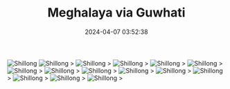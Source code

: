 ﻿---
layout: post
title:  "Meghalaya via Guwhati"
date:   2024-04-07 03:52:38
categories: Travel
hidden: true
tags: [Travel, Backpacking, RoadTrip, Himalayas, Photoblog, WeekendDiaries]
image:
  background: witewall_3.png
---
<img src="https://i.imgur.com/HiKi7U9.jpg" alt="Shillong">


<img src="https://i.imgur.com/cF8RJDF.jpg" alt="Shillong">
>

<img src="https://i.imgur.com/6AHTm7H.jpg" alt="Shillong">
>

<img src="https://i.imgur.com/YUNblBQ.jpg" alt="Shillong">
>

<img src="https://i.imgur.com/j6hjNmB.jpg" alt="Shillong">
>

<img src="https://i.imgur.com/TqEpZZV.jpg" alt="Shillong">
>

<img src="https://i.imgur.com/kmNCWvf.jpg" alt="Shillong">
>

<img src="https://i.imgur.com/5cSggfa.jpg" alt="Shillong">
>

<img src="https://i.imgur.com/yHSxMvl.jpg" alt="Shillong">
>


<img src="https://i.imgur.com/CcQAEI2.jpg" alt="Shillong">
>

<img src="https://i.imgur.com/qUr552E.jpg" alt="Shillong">
>


<img src="https://i.imgur.com/ol3szOl.jpg" alt="Shillong">
>

<img src="https://i.imgur.com/W2RLL25.jpg" alt="Shillong">
>

<img src="https://i.imgur.com/HWN8xJr.jpg" alt="Shillong">
>

<img src="https://i.imgur.com/FjfTjH9.jpg" alt="Shillong">
>


